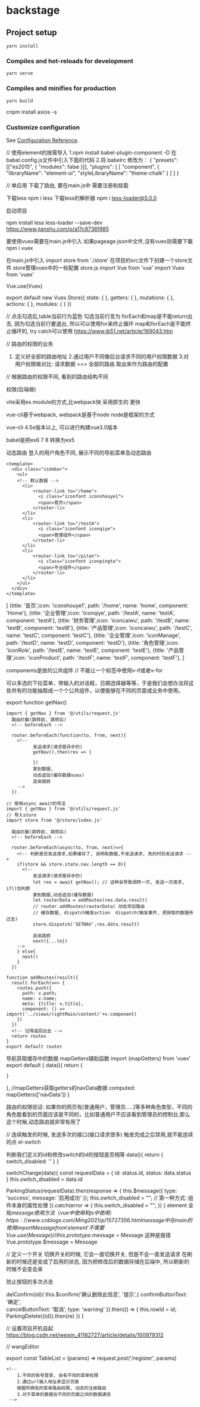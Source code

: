 # backstage

## Project setup
```
yarn install
```

### Compiles and hot-reloads for development
```
yarn serve
```

### Compiles and minifies for production
```
yarn build
```
cnpm install axios -s

### Customize configuration
See [Configuration Reference](https://cli.vuejs.org/config/).

// 使用element的按需导入
1.npm install babel-plugin-component -D
在babel.config.js文件中引入下面的代码
2.将.babelrc 修改为：
{
  "presets": [["es2015", { "modules": false }]],
  "plugins": [
    [
      "component",
      {
        "libraryName": "element-ui",
        "styleLibraryName": "theme-chalk"
      }
    ]
  ]
}

// 单应用
下载了路由,
要在main.js中
需要注册和挂载

下载less
npm i less
下载less的解析器
npm i less-loader@5.0.0
<style lang="less" scoped>
</style>
启动项目

npm install less less-loader --save-dev
https://www.jianshu.com/p/a17c8736f985

要使用vuex需要在main.js中引入
如果pageage.json中文件,沒有vuex则需要下載 npm i vuex

在main.js中引入
import store from './store'
在项目的src文件下创建一个store文件
store管理vuex中的一些配置
store.js
import Vue from 'vue'
import Vuex from 'vuex'

Vue.use(Vuex)

export default new Vuex.Store({
  state: {
  },
  getters: {
  },
  mutations: {
  },
  actions: {
  },
  modules: {
  }
})

// 点击勾选后,table当前行为蓝色
勾选当前行变为
forEach和map是不能return出去, 因为勾选当前行要退出, 所以可以使用for来终止循环
map和forEach是不能终止循环的, try catch可以使用
https://www.jb51.net/article/169043.htm

// 路由的权限的业务
1. 定义好全部的路由地址
2.通过用户不同像后台请求不同的用户权限数据
3.对用户权限做对比: 请求数据 === 全部的路由 取出来作为路由的配置

// 根据路由的权限不同, 看到的路由结构不同

<!-- 
    点击菜单, 右边显示相应的内容
    登入的角色不同, 左边展示的内容不同
-->

<!--
  当前登入之后, 后端拿到的账号和密码,
  与数据库进行匹配, 就知道哪个是角色

  登入老师的账号
  首页
  上传

  登入学生的账号
  首页
  下载
 -->

权限(后端做)

vite采用es module的方式,比webpack快
采用原生的  更快

vue-cli基于webpack,
webpack是基于node
node是框架的方式

vue-cli 4.5e版本以上, 可以进行构建vue3.0版本

babel是把es6 7 8 转换为es5

动态路由
登入的用户角色不同, 展示不同的导航菜单及动态路由

<!-- 默认数据 -->
    <template>
      <div class="sidebar">
        <ul>
        <!-- 默认数据 -->
          <li>
              <router-link to="/home">
                <i class="iconfont iconshouye1">
                <span>首页</span>
              </router-li>              
          </li>
          <li>
              <router-link to="/testA">
                <i class="iconfont iconqiye">
                <span>管理组件</span>
              </router-li>              
          </li>
          <li>
              <router-link to="/pitan">
                <i class="iconfont iconpingta">
                <span>平台组件</span>
              </router-li>              
          </li>
        </ul>
      </div>
    </template>


<!-- 
      登入的时候, 接口返回的路由是两条, 导航也是两条
 -->

<!-- 公共数据要考虑到导航和路由的 -->

[
  {title: '首页',icon: 'iconshouye1', path: '/home', name: 'home', component: 'Home'},
  {title: '企业管理',icon: 'iconqiye', path: '/testA', name: 'testA', component: 'testA'},
  {title: '财务管理',icon: 'iconcaiwu', path: '/testB', name: 'testB', component: 'testB'},
  {title: '产品管理',icon: 'iconcaiwu', path: '/testC', name: 'testC', component: 'testC'},
  {title: '企业管理',icon: 'iconManage', path: '/testD', name: 'testD', component: 'testD'},
  {title: '角色管理',icon: 'iconRole', path: '/testE', name: 'testE', component: 'testE'},
  {title: '产品管理',icon: 'iconProduct', path: '/testF', name: 'testF', component: 'testF'},
]

<!-- 不需要把所有的数据,放在main.js中, 可能会影响页面的速度 -->

<!-- 后端不会又返回路由的数据, 又返回导航的数据  -->

<!-- 路由根据导航来处理 -->

components是放的公共组件
// 不能让一个标签中使用v-if或者v-for
<!-- <li v-for v-if></li> -->


可以多选的下拉菜单，带输入的对话框，日期选择器等等，于是我们会想办法将这些共有的功能抽取成一个个公共组件，以便能够在不同的页面或业务中使用。

<!-- 
    页面开始进入的时候,
    数据进push进去了,
    已经在路由数据存在了,
    由于设计到了权限,
    在路由配置完成之后,
    相当于已经进行了初始化了,
    把数据添加进去, 不会导致路由的初化了,
    导致路由的是数据没有办法添加,
    这个时候只能进行动态的路由添加了
    (把后端的数据,动态的追加进去)
 -->

 <!-- 
    到导航
    路由请求
 
    在路由的请求,拿到数据之后, 进行缓存起来, 
    在导航中, 从缓存中获取数据

    async await 异步同步化

    后端返回啥, 就展示啥
    返回的数据, 除了在导航展示以外, 还要在路由中展示,
    弊端:
    可能不了解组件的包含关系, 或者路由或者名字
    前端提供给后端, 同时对数据不断变化

    后端返回角色,
    其他前端的自己处理

    后端返回前端的名字

  -->
   export function getNav()

    import { getNav } from '@/utils/request.js'
      路由拦截(跳转前, 跳转后)
      <!-- beforeEach -->

      router.beforeEach(function(to, from, next){
        <!-- 
              发送请求(请求是异步的)
              getNav().then(res => {

              })
              拿到数据,
              动态追加(缓存数据vuex)
              具体跳转
        -->
      })

    // 使用async await的写法
    import { getNav } from '@/utils/request.js'
    // 导入store
    import store from '@/store/index.js'

<!-- 进入页面没有请求, 可能从缓存中获取的数据 -->
      路由拦截(跳转前, 跳转后)
      <!-- beforeEach -->

      router.beforeEach(async(to, from, next)=>{
        <!-- 判断是否发送请求,如果缓存了, 说明有数据,不发送请求, 免的时刻发送请求 -->
        if(store && store.state.nav.length == 0){
          <!-- 
              发送请求(请求是异步的)
              let res = await getNav(); // 这种会导致调转一次, 发送一次请求, if()加判断
              拿到数据,动态追加(缓存数据)
              let routerData = addRoutes(res.data.result)
              // router.addRoutes(routerData) 动态添加路由
              // 缓存数据, dispatch触发action  dispatch(触发事件, 把获取的数据传过去)
              store.dispatch('SETNAV',res.data.result)

              具体跳转
              next({...to})
        -->
        } else{
          next()
        }
      })
    
    function addRoutes(result){
      result.forEach(v=> {
        routes.push({
          path: v.path;
          name: v.name;
          meta: {title: v.title},
          component: () => import('../views/rightMain/content/'+v.component)
        })
      })
      <!-- 记得返回出去 -->
      return routes
    }
    export default router

导航获取缓存中的数据
mapGetters辅助函数
import {mapGetters} from 'vuex'
export default {
  data(){
    return {

    }
  },
  //mapGetters获取getters的navData数据
  computed: mapGetters(['navData'])
}

路由的权限验证:
如果你的网页有[普通用户，管理员.....]等多种角色类型，不同的角色能看到的页面应该是不同的，比如普通用户不应该看到管理员的控制台,那么这个时候,动态路由就非常有用了

// 连续触发的时候, 发送多次的接口(接口请求很多)
触发完成之后禁用,就不能连续的点
el-switch

判断我们定义的id和修改switch的id的按钮是否相等
data(){
  return {
    switch_disabled: ''
  }
}
<!-- 禁启用 -->
switchChange(data){
  const requestData = {
    id: status.id,
    status: data.status
  }
  this.switch_disabled = data.id
  <!-- 下面是调接口 -->
  ParkingStatus(requestData).then(response => {
    this.$message({
      type: 'success',
      message: '启用成功'
    });
    this.switch_disabled = ""; // 第一种方式: 组件本身的属性处理
  }).catch(error => {
    this.switch_disabled = "";
  })
}
element 全局$message使用方法（vue中使用和js中使用）
https://www.cnblogs.com/Ming2021/p/15727356.html
message中在main的使用
import { Message } from 'element'
不需要
Vue.use(Message) 
// this.prototype.$message = Message 这种是报错
Vue.prototype.$message = Message

// 定义一个开关
切换开关的时候, 它会一直切换开关, 但是不会一直发送请求
在刷新的时候还是变成了启用的状态, 因为把修改后的数据存储在后端中,
所以刷新的时候不会变会来

防止按钮的多次点击
<!-- 删除 -->
delConfirm(id){
  this.$confirm('确认删除此信息', '提示',{
    confirmButtonText: '确定',  
    cancelButtonText: '取消',
    type: 'warning'
  }).then(() => {
    this.rowId = id;
    ParkingDelete({id}).then(re)
  })
}
<!-- 这里的表格的拖拽是用sorttable, 一款轻量级的托放排序列表的js插件(虽然) -->

// 设置项目开机自起
https://blog.csdn.net/weixin_41182727/article/details/100979312

// wangEditor

<!-- 
  服务端地址
  必填, 否则上传图片会报错

  
 -->
 export const TableList = (params) => request.post('/register', params)

<!--
  Nprogress进度条
  brower install --save nprogress
  npm install --save nprogress

  axios.interceptors.request.use((config) => {
    Nprogress.start()
    return config
  })

  axios.interceptors.response.use((config) => {
    Nprogress.doen();
    return config;
  })
-->

<!-- 引入全局的插件,可以在mainjs中引入  -->

<!-- 
      axios的使用
      
  npm install axios
  axios 是一个基于promise的HTTP 库, 可以使用在浏览器和nodejs中。

  特性
  从浏览器中创建XMLHttpRequests
  从node.js创建http请求
  支持Promise API
  拦截请求和响应
  转换请求数据和响应数据
  取消请求
  自动转换JSON数据
  客户端支持防御XSRF
 -->

<!-- 
  三级联动组件完成
  -----由于三级联动, 在home, Search, Detail, 把三级联动注册为全局组件。
  好处: 只需要注册一次, 就可以在项目任意地方是使用
 -->

 <!-- 
      登录前对用户进行权限判断,
      1.用户没有登入,不可以访问首页 (/home)
      2.不同用户看到内容是不一样的

      token 用于权限的判断
      header加在请求头

      没有登录token不存在

      登录后把数据存在cookie中
      npm i js-cookie@3.0.1 指定版本


      导航守卫
      判断有没有token

      全局前置守卫:
      当一个导航触发时, 全局前置守卫按照创建顺序调用。
      守卫是 异步解析执行, 此时导航在所有守卫resolve完之前一直处于等待中。
      每个守卫方法接收三个参数:
      to: Route: 即将进入的目标路由对象
      form: Route: 当前导航正要离开的路由
      next: Function: 一定要调用该方法来resolve这个钩子。
      执行效果依赖next方法的调用参数.
      next(false): 中断当前的导航。如果浏览器的URL改变了(可能是用户手动或者浏览器后退按钮), 那么URL地址会重置到false路由对应的地址。

  -->

  <!--
        路由线先要有, 在根据后端返回的内容, 在进行渲染

        点击跳转的内容
        url和路由的组件要匹配的上, 这样就不会出现点击空白

        并不是服务端返回啥,直接显示啥,还要对路由的处理

        服务端返回直接展示:
        要路由的配置

        vue2和vue3 (yarn dev 启动项目)
        vue-cli 和 vite

        二级路由, 左边导航出口
        <div id="module">
          <el-container>
          左侧导航
            <Nav />
              <el-container>
                <el-header>
                  退出按钮
                  <el-button class="exit" type="primary" @click="goBack()">退出</el-button>
                </el-header>
                右侧主体
                <el-main>
                  <router-view />
                </el-main>
              </el-container>
          </el-container>
        </div>
   -->
   <!-- 
        下载mock
        npm i  mock 通过拦截发送请求
        mock.js 中 写了接口后
        在main.js中引入 import './api/mock'

        cnpm i axios --save
        cnpm i mockjs --save-dev
        使用json5解决json文件, 无法添加注释问题
         cnpm i json5 --save-dev
    -->
    <!--
        1.不同的账号登录, 会有不同的菜单权限
        2.通过url输入地址来显示页面
        根据所拥有的菜单路由权限, 动态的注册路由
        3.对于菜单的数据在不同的页面之间的数据通信
     -->